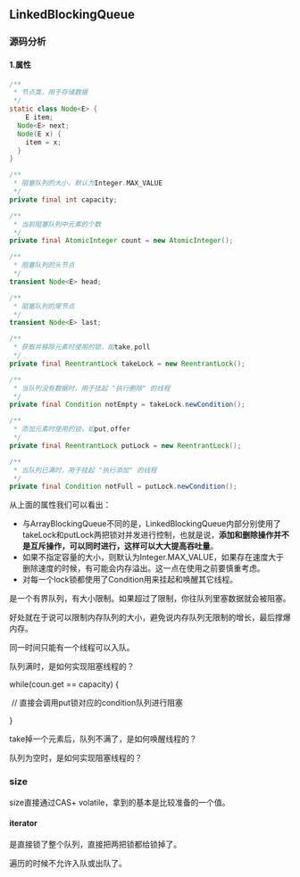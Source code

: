 ## LinkedBlockingQueue

### 源码分析

#### 1.属性

```java
/**
 * 节点类，用于存储数据
 */
static class Node<E> {
	E item;
  Node<E> next;
  Node(E x) {
    item = x; 
  }
}

/**
 * 阻塞队列的大小，默认为Integer.MAX_VALUE
 */
private final int capacity;

/**
 * 当前阻塞队列中元素的个数
 */
private final AtomicInteger count = new AtomicInteger();

/**
 * 阻塞队列的头节点
 */
transient Node<E> head;

/**
 * 阻塞队列的尾节点
 */
transient Node<E> last;

/**
 * 获取并移除元素时使用的锁，如take,poll
 */
private final ReentrantLock takeLock = new ReentrantLock();

/**
 * 当队列没有数据时，用于挂起 "执行删除" 的线程
 */
private final Condition notEmpty = takeLock.newCondition();

/**
 * 添加元素时使用的锁，如put,offer
 */
private final ReentrantLock putLock = new ReentrantLock();

/**
 * 当队列已满时，用于挂起 "执行添加" 的线程
 */
private final Condition notFull = putLock.newCondition();
```

从上面的属性我们可以看出：

- 与ArrayBlockingQueue不同的是，LinkedBlockingQueue内部分别使用了takeLock和putLock两把锁对并发进行控制，也就是说，**添加和删除操作并不是互斥操作，可以同时进行，这样可以大大提高吞吐量**。
- 如果不指定容量的大小，则默认为Integer.MAX_VALUE，如果存在速度大于删除速度的时候，有可能会内存溢出。这一点在使用之前要慎重考虑。
- 对每一个lock锁都使用了Condition用来挂起和唤醒其它线程。



是一个有界队列，有大小限制。如果超过了限制，你往队列里塞数据就会被阻塞。

好处就在于说可以限制内存队列的大小，避免说内存队列无限制的增长，最后撑爆内存。



同一时间只能有一个线程可以入队。

队列满时，是如何实现阻塞线程的？



while(coun.get == capacity) {

​	// 直接会调用put锁对应的condition队列进行阻塞

}

take掉一个元素后，队列不满了，是如何唤醒线程的？



队列为空时，是如何实现阻塞线程的？



### size

size直接通过CAS+ volatile，拿到的基本是比较准备的一个值。

#### iterator

是直接锁了整个队列，直接把两把锁都给锁掉了。

遍历的时候不允许入队或出队了。

